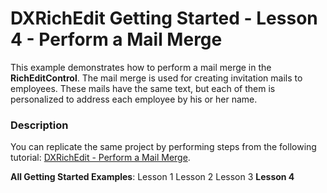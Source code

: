 # DXRichEdit Getting Started - Lesson 4 - Perform a Mail Merge


<p>This example demonstrates how to perform a mail merge in the <strong>RichEditControl</strong>. The mail merge is used for creating invitation mails to employees. These mails have the same text, but each of them is personalized to address each employee by his or her name.</p>


<h3>Description</h3>

<p>You can replicate the same project by performing steps from the following tutorial: <a href="http://help.devexpress.com/#WPF/CustomDocument8856">DXRichEdit - Perform a Mail Merge</a>.</p><p><strong>All Getting Started Examples</strong>: <a data-ticket="E2586">Lesson 1</a> <a data-ticket="E2587">Lesson 2</a> <a data-ticket="E2588">Lesson 3</a> <strong>Lesson 4</strong></p>

<br/>


